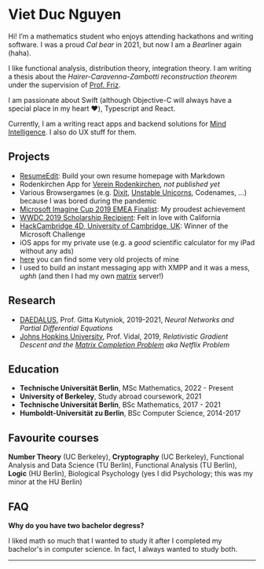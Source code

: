# Viet Duc Nguyen

Hi! I’m a mathematics student who enjoys attending hackathons and writing software. I was a proud *Cal bear* in 2021, but now I am a *Bear*liner again (haha).

I like functional analysis, distribution theory, integration theory. I am writing a thesis about the *Hairer-Caravenna-Zambotti reconstruction theorem* under the supervision of [Prof. Friz](https://en.wikipedia.org/wiki/Peter_Friz).

I am passionate about Swift (although Objective-C will always have a special place in my heart ❤️), Typescript and React.

Currently, I am a writing react apps and backend solutions for [Mind Intelligence](https://www.mindintelligence.io). I also do UX stuff for them.



## Projects

- [ResumeEdit](https://github.com/geniegeist/resumeedit): Build your own resume homepage with Markdown
- Rodenkirchen App for [Verein Rodenkirchen](https://treffpunkt-rodenkirchen.koeln/vereine), *not published yet*
- Various Browsergames (e.g. [Dixit](https://github.com/geniegeist/dixit), [Unstable Unicorns](https://github.com/geniegeist/unstable-unicorns), Codenames, ...) because I was bored during the pandemic
- [Microsoft Imagine Cup 2019 EMEA Finalist](https://imaginecup.microsoft.com/en-us/Team/019c4601-890c-4798-baf3-920cdff54e60): My proudest achievement
- [WWDC 2019 Scholarship Recipient](https://github.com/geniegeist/WWDC-2019): Felt in love with California
- [HackCambridge 4D, University of Cambridge, UK](https://devpost.com/software/mquill): Winner of the Microsoft Challenge 
- iOS apps for my private use (e.g. a *good* scientific calculator for my iPad without any ads)
- [here](https://devpost.com/VDuc?ref_content=user-portfolio&ref_feature=portfolio&ref_medium=global-nav) you can find some very old projects of mine
- I used to build an instant messaging app with XMPP and it was a mess, *ughh* (and then I had my own [matrix](https://matrix.org) server!)

## Research

- [DAEDALUS](https://daedalus.berlin), Prof. Gitta Kutyniok, 2019-2021, *Neural Networks and Partial Differential Equations*
- [Johns Hopkins University](https://www.cis.jhu.edu), Prof. Vidal, 2019, *Relativistic Gradient Descent and the [Matrix Completion Problem](https://en.wikipedia.org/wiki/Matrix_completion) aka Netflix Problem*

## Education

- **Technische Universität Berlin**, MSc Mathematics, 2022 - Present
- **University of Berkeley**, Study abroad coursework, 2021
- **Technische Universität Berlin**, BSc Mathematics, 2017 - 2021
- **Humboldt-Universität zu Berlin**, BSc Computer Science, 2014-2017

## Favourite courses

**Number Theory** (UC Berkeley), **Cryptography** (UC Berkeley), Functional Analysis and Data Science (TU Berlin), Functional Analysis (TU Berlin), **Logic** (HU Berlin), Biological Psychology (yes I did Psychology; this was my minor at the HU Berlin)

## FAQ

**Why do you have two bachelor degress?**

I liked math so much that I wanted to study it after I completed my bachelor's in computer science. In fact, I always wanted to study both.

** **
















